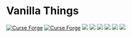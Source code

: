 # Vanilla Things 
[![Curse Forge](http://cf.way2muchnoise.eu/full_vanilla-things_downloads.svg?badge_style=for_the_badge)](https://minecraft.curseforge.com/projects/vanilla-things) 
[![Curse Forge](http://cf.way2muchnoise.eu/versions/vanilla-things.svg?badge_style=for_the_badge)](https://minecraft.curseforge.com/projects/vanilla-things)
[![](https://img.shields.io/github/contributors/Buuz135/vanilla-things.svg?style=for-the-badge&logo=github)](https://github.com/SaymN/vanilla-things/graphs/contributors)
[![](https://img.shields.io/github/issues/Buuz135/vanilla-things.svg?style=for-the-badge&logo=github)](https://github.com/Buuz135/vanilla-things/issues)
[![](https://img.shields.io/github/issues-pr/Buuz135/vanilla-things.svg?style=for-the-badge&logo=github)](https://github.com/Buuz135/vanilla-things/pulls)
[![](https://img.shields.io/github/forks/Buuz135/vanilla-things.svg?style=for-the-badge&logo=github)](https://github.com/Buuz135/vanilla-things/network/members)
[![](https://img.shields.io/github/stars/Buuz135/vanilla-things.svg?style=for-the-badge&logo=github)](https://github.com/Buuz135/vanilla-things/stargazers)
[![](https://img.shields.io/github/license/Buuz135/vanilla-things.svg?logo=github&style=for-the-badge)](https://github.com/Buuz135/vanilla-things/blob/master/LICENSE)
